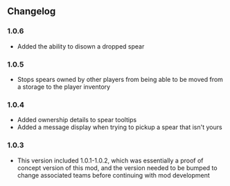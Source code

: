## Changelog
### 1.0.6
* Added the ability to disown a dropped spear

### 1.0.5
* Stops spears owned by other players from being able to be moved from a storage to the player inventory

### 1.0.4
* Added ownership details to spear tooltips
* Added a message display when trying to pickup a spear that isn't yours

### 1.0.3
* This version included 1.0.1-1.0.2, which was essentially a proof of concept
version of this mod, and the version needed to be bumped to change associated
teams before continuing with mod development